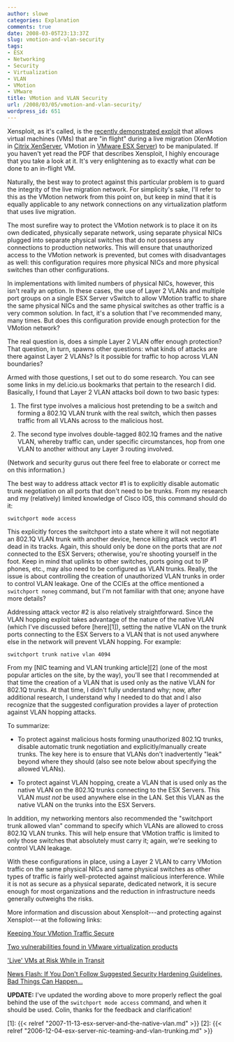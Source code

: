 ```yaml
---
author: slowe
categories: Explanation
comments: true
date: 2008-03-05T23:13:37Z
slug: vmotion-and-vlan-security
tags:
- ESX
- Networking
- Security
- Virtualization
- VLAN
- VMotion
- VMware
title: VMotion and VLAN Security
url: /2008/03/05/vmotion-and-vlan-security/
wordpress_id: 651
---
```


Xensploit, as it's called, is the [recently demonstrated exploit](http://www.eecs.umich.edu/techreports/cse/2007/CSE-TR-539-07.pdf) that allows virtual machines (VMs) that are "in flight" during a live migration (XenMotion in [Citrix XenServer](http://citrix.com/English/ps2/products/product.asp?contentID=683148), VMotion in [VMware ESX Server](http://www.vmware.com/products/vi/esx/)) to be manipulated. If you haven't yet read the PDF that describes Xensploit, I highly encourage that you take a look at it. It's very enlightening as to exactly what _can_ be done to an in-flight VM.

Naturally, the best way to protect against this particular problem is to guard the integrity of the live migration network. For simplicity's sake, I'll refer to this as the VMotion network from this point on, but keep in mind that it is equally applicable to any network connections on any virtualization platform that uses live migration.

The most surefire way to protect the VMotion network is to place it on its own dedicated, physically separate network, using separate physical NICs plugged into separate physical switches that do not possess any connections to production networks. This will ensure that unauthorized access to the VMotion network is prevented, but comes with disadvantages as well: this configuration requires more physical NICs and more physical switches than other configurations.

In implementations with limited numbers of physical NICs, however, this isn't really an option. In these cases, the use of Layer 2 VLANs and  multiple port groups on a single ESX Server vSwitch to allow VMotion traffic to share the same physical NICs and the same physical switches as other traffic is a very common solution. In fact, it's a solution that I've recommended many, many times. But does this configuration provide enough protection for the VMotion network?

The real question is, does a simple Layer 2 VLAN offer enough protection? That question, in turn, spawns other questions: what kinds of attacks are there against Layer 2 VLANs? Is it possible for traffic to hop across VLAN boundaries?

Armed with those questions, I set out to do some research. You can see some links in my del.icio.us bookmarks that pertain to the research I did. Basically, I found that Layer 2 VLAN attacks boil down to two basic types:

1. The first type involves a malicious host pretending to be a switch and forming a 802.1Q VLAN trunk with the real switch, which then passes traffic from all VLANs across to the malicious host.

2. The second type involves double-tagged 802.1Q frames and the native VLAN, whereby traffic can, under specific circumstances, hop from one VLAN to another without any Layer 3 routing involved.

(Network and security gurus out there feel free to elaborate or correct me on this information.)

The best way to address attack vector #1 is to explicitly disable automatic trunk negotiation on all ports that don't need to be trunks. From my research and my (relatively) limited knowledge of Cisco IOS, this command should do it:

	switchport mode access

This explicitly forces the switchport into a state where it will not negotiate an 802.1Q VLAN trunk with another device, hence killing attack vector #1 dead in its tracks. Again, this should only be done on the ports that are _not_ connected to the ESX Servers; otherwise, you're shooting yourself in the foot. Keep in mind that uplinks to other switches, ports going out to IP phones, etc., may also need to be configured as VLAN trunks. Really, the issue is about controlling the creation of unauthorized VLAN trunks in order to control VLAN leakage. One of the CCIEs at the office mentioned a `switchport noneg` command, but I'm not familiar with that one; anyone have more details?

Addressing attack vector #2 is also relatively straightforward. Since the VLAN hopping exploit takes advantage of the nature of the native VLAN (which I've discussed before [here][1]), setting the native VLAN on the trunk ports connecting to the ESX Servers to a VLAN that is not used anywhere else in the network will prevent VLAN hopping. For example:

	switchport trunk native vlan 4094

From my [NIC teaming and VLAN trunking article][2] (one of the most popular articles on the site, by the way), you'll see that I recommended at that time the creation of a VLAN that is used only as the native VLAN for 802.1Q trunks. At that time, I didn't fully understand why; now, after additional research, I understand why I needed to do that and I also recognize that the suggested configuration provides a layer of protection against VLAN hopping attacks.

To summarize:

* To protect against malicious hosts forming unauthorized 802.1Q trunks, disable automatic trunk negotiation and explicitly/manually create trunks. The key here is to ensure that VLANs don't inadvertently "leak" beyond where they should (also see note below about specifying the allowed VLANs).

* To protect against VLAN hopping, create a VLAN that is used only as the native VLAN on the 802.1Q trunks connecting to the ESX Servers. This VLAN _must not_ be used anywhere else in the LAN. Set this VLAN as the native VLAN on the trunks into the ESX Servers.

In addition, my networking mentors also recommended the "switchport trunk allowed vlan" command to specify which VLANs are allowed to cross 802.1Q VLAN trunks. This will help ensure that VMotion traffic is limited to only those switches that absolutely must carry it; again, we're seeking to control VLAN leakage.

With these configurations in place, using a Layer 2 VLAN to carry VMotion traffic on the same physical NICs and same physical switches as other types of traffic is fairly well-protected against malicious interference. While it is not as secure as a physical separate, dedicated network, it is secure enough for most organizations and the reduction in infrastructure needs generally outweighs the risks.

More information and discussion about Xensploit---and protecting against Xensplot---at the following links:

[Keeping Your VMotion Traffic Secure](http://blogs.vmware.com/security/2008/02/keeping-your-vm.html)  

[Two vulnerabilities found in VMware virtualization products](http://www.scmagazineus.com/Two-vulnerabilities-found-in-VMware-virtualization-products/article/107207/)  

['Live' VMs at Risk While in Transit](http://www.darkreading.com/document.asp?doc_id=146647&f_src=darkreading_gnews)  

[News Flash: If You Don't Follow Suggested Security Hardening Guidelines, Bad Things Can Happen...](http://rationalsecurity.typepad.com/blog/2008/02/news-flash-if-y.html)

**UPDATE:** I've updated the wording above to more properly reflect the goal behind the use of the `switchport mode access` command, and when it should be used. Colin, thanks for the feedback and clarification!

[1]: {{< relref "2007-11-13-esx-server-and-the-native-vlan.md" >}}
[2]: {{< relref "2006-12-04-esx-server-nic-teaming-and-vlan-trunking.md" >}}
